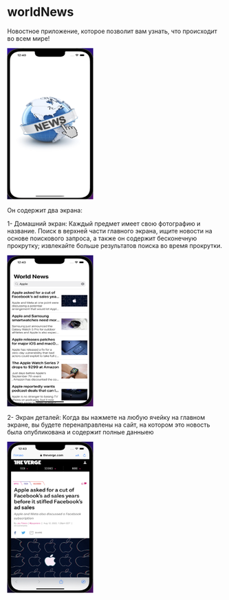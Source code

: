 # worldNews

Новостное приложение, которое позволит вам узнать, что происходит во всем мире!

<img src="Images/LaunchScreen.png" width="200" height="350" >

Он содержит два экрана: 

1- Домашний экран:
Каждый предмет имеет свою фотографию и название.
Поиск в верхней части главного экрана, ищите новости на основе поискового запроса, а также он содержит бесконечную прокрутку; извлекайте больше результатов поиска во время прокрутки.

<img src="Images/Main.png" width="200" height="350" >

2- Экран деталей:
Когда вы нажмете на любую ячейку на главном экране, вы будете перенаправлены на сайт, на котором это новость была опубликована и содержит полные данныею

<img src="Images/Forward.png" width="200" height="350" >

